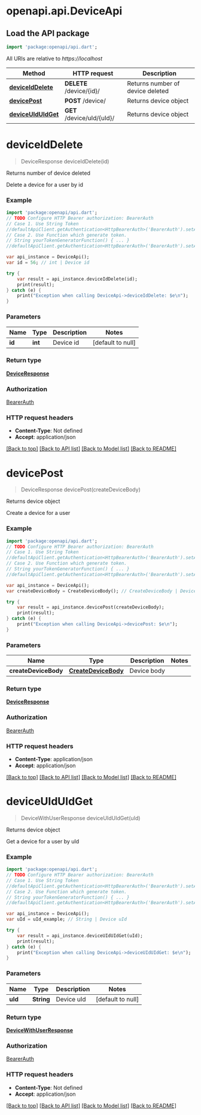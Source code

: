 # openapi.api.DeviceApi

## Load the API package
```dart
import 'package:openapi/api.dart';
```

All URIs are relative to *https://localhost*

Method | HTTP request | Description
------------- | ------------- | -------------
[**deviceIdDelete**](DeviceApi.md#deviceIdDelete) | **DELETE** /device/{id}/ | Returns number of device deleted
[**devicePost**](DeviceApi.md#devicePost) | **POST** /device/ | Returns device object
[**deviceUIdUIdGet**](DeviceApi.md#deviceUIdUIdGet) | **GET** /device/uId/{uId}/ | Returns device object


# **deviceIdDelete**
> DeviceResponse deviceIdDelete(id)

Returns number of device deleted

Delete a device for a user by id

### Example 
```dart
import 'package:openapi/api.dart';
// TODO Configure HTTP Bearer authorization: BearerAuth
// Case 1. Use String Token
//defaultApiClient.getAuthentication<HttpBearerAuth>('BearerAuth').setAccessToken('YOUR_ACCESS_TOKEN');
// Case 2. Use Function which generate token.
// String yourTokenGeneratorFunction() { ... }
//defaultApiClient.getAuthentication<HttpBearerAuth>('BearerAuth').setAccessToken(yourTokenGeneratorFunction);

var api_instance = DeviceApi();
var id = 56; // int | Device id

try { 
    var result = api_instance.deviceIdDelete(id);
    print(result);
} catch (e) {
    print("Exception when calling DeviceApi->deviceIdDelete: $e\n");
}
```

### Parameters

Name | Type | Description  | Notes
------------- | ------------- | ------------- | -------------
 **id** | **int**| Device id | [default to null]

### Return type

[**DeviceResponse**](DeviceResponse.md)

### Authorization

[BearerAuth](../README.md#BearerAuth)

### HTTP request headers

 - **Content-Type**: Not defined
 - **Accept**: application/json

[[Back to top]](#) [[Back to API list]](../README.md#documentation-for-api-endpoints) [[Back to Model list]](../README.md#documentation-for-models) [[Back to README]](../README.md)

# **devicePost**
> DeviceResponse devicePost(createDeviceBody)

Returns device object

Create a device for a user

### Example 
```dart
import 'package:openapi/api.dart';
// TODO Configure HTTP Bearer authorization: BearerAuth
// Case 1. Use String Token
//defaultApiClient.getAuthentication<HttpBearerAuth>('BearerAuth').setAccessToken('YOUR_ACCESS_TOKEN');
// Case 2. Use Function which generate token.
// String yourTokenGeneratorFunction() { ... }
//defaultApiClient.getAuthentication<HttpBearerAuth>('BearerAuth').setAccessToken(yourTokenGeneratorFunction);

var api_instance = DeviceApi();
var createDeviceBody = CreateDeviceBody(); // CreateDeviceBody | Device body

try { 
    var result = api_instance.devicePost(createDeviceBody);
    print(result);
} catch (e) {
    print("Exception when calling DeviceApi->devicePost: $e\n");
}
```

### Parameters

Name | Type | Description  | Notes
------------- | ------------- | ------------- | -------------
 **createDeviceBody** | [**CreateDeviceBody**](CreateDeviceBody.md)| Device body | 

### Return type

[**DeviceResponse**](DeviceResponse.md)

### Authorization

[BearerAuth](../README.md#BearerAuth)

### HTTP request headers

 - **Content-Type**: application/json
 - **Accept**: application/json

[[Back to top]](#) [[Back to API list]](../README.md#documentation-for-api-endpoints) [[Back to Model list]](../README.md#documentation-for-models) [[Back to README]](../README.md)

# **deviceUIdUIdGet**
> DeviceWithUserResponse deviceUIdUIdGet(uId)

Returns device object

Get a device for a user by uId

### Example 
```dart
import 'package:openapi/api.dart';
// TODO Configure HTTP Bearer authorization: BearerAuth
// Case 1. Use String Token
//defaultApiClient.getAuthentication<HttpBearerAuth>('BearerAuth').setAccessToken('YOUR_ACCESS_TOKEN');
// Case 2. Use Function which generate token.
// String yourTokenGeneratorFunction() { ... }
//defaultApiClient.getAuthentication<HttpBearerAuth>('BearerAuth').setAccessToken(yourTokenGeneratorFunction);

var api_instance = DeviceApi();
var uId = uId_example; // String | Device uId

try { 
    var result = api_instance.deviceUIdUIdGet(uId);
    print(result);
} catch (e) {
    print("Exception when calling DeviceApi->deviceUIdUIdGet: $e\n");
}
```

### Parameters

Name | Type | Description  | Notes
------------- | ------------- | ------------- | -------------
 **uId** | **String**| Device uId | [default to null]

### Return type

[**DeviceWithUserResponse**](DeviceWithUserResponse.md)

### Authorization

[BearerAuth](../README.md#BearerAuth)

### HTTP request headers

 - **Content-Type**: Not defined
 - **Accept**: application/json

[[Back to top]](#) [[Back to API list]](../README.md#documentation-for-api-endpoints) [[Back to Model list]](../README.md#documentation-for-models) [[Back to README]](../README.md)

